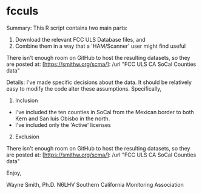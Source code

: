 # fcculs

Summary:
This R script contains two main parts:

1. Download the relevant FCC ULS Database files, and
2. Combine them in a way that a 'HAM/Scanner' user might find useful

There isn't enough room on GitHub to host the resulting datasets, so they are posted at:
[https://smithw.org/scma/]: /url "FCC ULS CA SoCal Counties data"

Details:
I've made specific decisions about the data.  It should be relatively easy to modify the code alter these assumptions.  Specifically,

1. Inclusion
* I've included the ten counties in SoCal from the Mexican border to both Kern and San luis Obisbo in the north.
* I've included only the 'Active' licenses
2. Exclusion

There isn't enough room on GitHub to host the resulting datasets, so they are posted at:
[https://smithw.org/scma/]: /url "FCC ULS CA SoCal Counties data"

Enjoy,

Wayne Smith, Ph.D.
N6LHV
Southern California Monitoring Association

